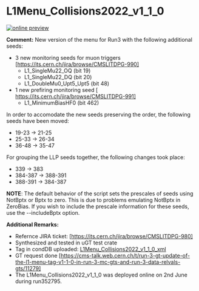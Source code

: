 # L1Menu_Collisions2022_v1_1_0

[![online preview](https://img.shields.io/badge/Online%20preview-click%20here-blue)](https://htmlpreview.github.io/?https://raw.githubusercontent.com/cms-l1-dpg/L1MenuRun3/master/development/L1Menu_Collisions2022_v1_1_0/L1Menu_Collisions2022_v1_1_0.html)

**Comment:** New version of the menu for Run3 with the following additional seeds:

- 3 new monitoring seeds for muon triggers [https://its.cern.ch/jira/browse/CMSLITDPG-990]
	- L1_SingleMu22_OQ (bit 19)
	- L1_SingleMu22_DQ (bit 20)
	- L1_DoubleMu0_Upt5_Upt5 (bit 48)
- 1 new prefiring monitoring seed [ https://its.cern.ch/jira/browse/CMSLITDPG-991]
	- L1_MinimumBiasHF0 (bit 462)

In order to accomodate the new seeds preserving the order, the following seeds have been moved:

- 19-23 -> 21-25
- 25-33 -> 26-34
- 36-48 -> 35-47

For grouping the LLP seeds together, the following changes took place:
- 339 -> 383
- 384-387 -> 388-391
- 388-391 -> 384-387

**NOTE**: The default behavior of the script sets the prescales of seeds using NotBptx or Bptx to zero. This is due to problems emulating NotBptx in ZeroBias. If you wish to include the prescale information for these seeds, use the --includeBptx option.

**Additional Remarks:**

- Refernce JIRA ticket: [https://its.cern.ch/jira/browse/CMSLITDPG-980]
- Synthesized and tested in uGT test crate
- Tag in condDB uploaded: [L1Menu_Collisions2022_v1_1_0_xml](https://cms-conddb.cern.ch/cmsDbBrowser/search/Prod/L1Menu_Collisions2022_v1_1_0_xml)
- GT request done [https://cms-talk.web.cern.ch/t/run-3-gt-update-of-the-l1-menu-tag-v1-1-0-in-run-3-mc-gts-and-run-3-data-relvals-gts/11279]
- The L1Menu_Collisions2022_v1_1_0 was deployed online on 2nd June during run352795.
